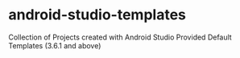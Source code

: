 # android-studio-templates
Collection of Projects created with Android Studio Provided Default Templates (3.6.1 and above)
